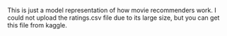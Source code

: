 This is just a model representation of how movie recommenders work. I could not upload the ratings.csv file due to its large size, but you can get this file from kaggle.
